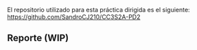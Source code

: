 El repositorio utilizado para esta práctica dirigida es el siguiente: https://github.com/SandroCJ210/CC3S2A-PD2

## Reporte (WIP)
